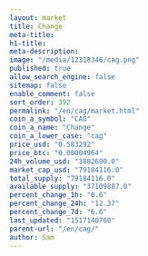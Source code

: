 ```yaml
---
layout: market
title: Change
meta-title: 
h1-title: 
meta-description: 
image: "/media/12318346/cag.png"
published: true
allow_search_engine: false
sitemap: false
enable_comment: false
sort_order: 392
permalink: "/en/cag/market.html"
coin_a_symbol: "CAG"
coin_a_name: "Change"
coin_a_lower_case: "cag"
price_usd: "0.583292"
price_btc: "0.00004964"
24h_volume_usd: "3882690.0"
market_cap_usd: "79184116.0"
total_supply: "79184116.0"
available_supply: "37109887.0"
percent_change_1h: "0.6"
percent_change_24h: "12.37"
percent_change_7d: "6.6"
last_updated: "1517140760"
parent-url: "/en/cag/"
author: Sam
---
```


